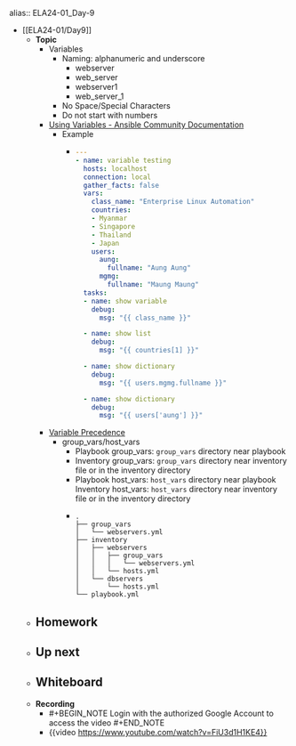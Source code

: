 alias:: ELA24-01_Day-9

- [[ELA24-01/Day9]]
	- **Topic**
		- Variables
			- Naming: alphanumeric and underscore
				- webserver
				- web_server
				- webserver1
				- web_server_1
			- No Space/Special Characters
			- Do not start with numbers
		- [Using Variables - Ansible Community Documentation](https://docs.ansible.com/ansible/latest/playbook_guide/playbooks_variables.html)
			- Example
				- ```yaml
				  ---
				  - name: variable testing
				    hosts: localhost
				    connection: local
				    gather_facts: false
				    vars:
				      class_name: "Enterprise Linux Automation"
				      countries:
				      - Myanmar
				      - Singapore
				      - Thailand
				      - Japan
				      users:
				        aung:
				          fullname: "Aung Aung"
				        mgmg:
				          fullname: "Maung Maung"
				    tasks:
				    - name: show variable
				      debug:
				        msg: "{{ class_name }}"
				  
				    - name: show list
				      debug:
				        msg: "{{ countries[1] }}"
				  
				    - name: show dictionary
				      debug:
				        msg: "{{ users.mgmg.fullname }}"
				  
				    - name: show dictionary
				      debug:
				        msg: "{{ users['aung'] }}"
				  ```
		- [Variable Precedence](https://docs.ansible.com/ansible/latest/playbook_guide/playbooks_variables.html#variable-precedence-where-should-i-put-a-variable)
			- group_vars/host_vars
				- Playbook group_vars: `group_vars` directory near playbook
				- Inventory group_vars: `group_vars` directory near inventory file or in the inventory directory
				- Playbook host_vars: `host_vars` directory near playbook
				  Inventory host_vars: `host_vars` directory near inventory file or in the inventory directory
				- ```shell
				  .
				  ├── group_vars
				  │   └── webservers.yml
				  ├── inventory
				  │   ├── webservers
				  │   │   ├── group_vars
				  │   │   │   └── webservers.yml
				  │   │   └── hosts.yml
				  │   └── dbservers
				  │       └── hosts.yml
				  └── playbook.yml
				  ```
	- **Homework**
		-
	- **Up next**
		-
	- **Whiteboard**
		-
	- **Recording**
		- #+BEGIN_NOTE
		  Login with the authorized Google Account to access the video
		  #+END_NOTE
		- {{video https://www.youtube.com/watch?v=FiU3d1H1KE4}}